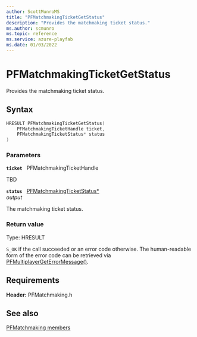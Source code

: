 ```yaml
---
author: ScottMunroMS
title: "PFMatchmakingTicketGetStatus"
description: "Provides the matchmaking ticket status."
ms.author: scmunro
ms.topic: reference
ms.service: azure-playfab
ms.date: 01/03/2022
---
```


# PFMatchmakingTicketGetStatus  

Provides the matchmaking ticket status.  

## Syntax  
  
```cpp
HRESULT PFMatchmakingTicketGetStatus(  
    PFMatchmakingTicketHandle ticket,  
    PFMatchmakingTicketStatus* status  
)  
```  
  
### Parameters  
  
**`ticket`** &nbsp; PFMatchmakingTicketHandle  
  
TBD    
  
**`status`** &nbsp; [PFMatchmakingTicketStatus*](../enums/pfmatchmakingticketstatus.md)  
*output*  
  
The matchmaking ticket status.  
  
  
### Return value
Type: HRESULT
  
```S_OK``` if the call succeeded or an error code otherwise. The human-readable form of the error code can be retrieved via [PFMultiplayerGetErrorMessage()](../../pfmultiplayer/functions/pfmultiplayergeterrormessage.md).
  
  
## Requirements  
  
**Header:** PFMatchmaking.h
  
## See also  
[PFMatchmaking members](../pfmatchmaking_members.md)  

  
  
